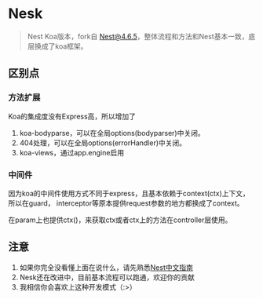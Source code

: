 # Nesk

> Nest Koa版本，fork自 [Nest@4.6.5](https://github.com/nestjs/nest)，整体流程和方法和Nest基本一致，底层换成了koa框架。

## 区别点

### 方法扩展

Koa的集成度没有Express高，所以增加了

1. koa-bodyparse，可以在全局options(bodyparser)中关闭。
2. 404处理，可以在全局options(errorHandler)中关闭。
3. koa-views，通过app.engine启用

### 中间件

因为koa的中间件使用方式不同于express，且基本依赖于context(ctx)上下文，所以在guard， interceptor等原本提供request参数的地方都换成了context。

在param上也提供ctx()，来获取ctx或者ctx上的方法在controller层使用。

## 注意

1. 如果你完全没看懂上面在说什么，请先熟悉[Nest中文指南](https://docs.nestjs.cn/)
2. Nesk还在改进中，目前基本流程可以跑通，欢迎你的贡献
3. 我相信你会喜欢上这种开发模式（:>）

